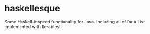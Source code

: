 haskellesque
============

Some Haskell-inspired functionality for Java. Including all of Data.List implemented with Iterables!
